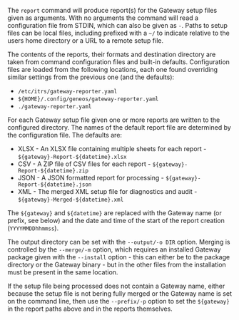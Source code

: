The `report` command will produce report(s) for the Gateway setup files given as arguments. With no arguments the command will read a configuration file from STDIN, which can also be given as `-`. Paths to setup files can be local files, including prefixed with a `~/` to indicate relative to the users home directory or a URL to a remote setup file.

The contents of the reports, their formats and destination directory are taken from command configuration files and built-in defaults. Configuration files are loaded from the following locations, each one found overriding similar settings from the previous one (and the defaults):

* `/etc/itrs/gateway-reporter.yaml`
* `${HOME}/.config/geneos/gateway-reporter.yaml`
* `./gateway-reporter.yaml`

For each Gateway setup file given one or more reports are written to the configured directory. The names of the default report file are determined by the configuration file. The defaults are:

* XLSX - An XLSX file containing multiple sheets for each report - `${gateway}-Report-${datetime}.xlsx`
* CSV - A ZIP file of CSV files for each report - `${gateway}-Report-${datetime}.zip`
* JSON - A JSON formatted report for processing - `${gateway}-Report-${datetime}.json`
* XML - The merged XML setup file for diagnostics and audit - `${gateway}-Merged-${datetime}.xml`

The `${gateway}` and `${datetime}` are replaced with the Gateway name (or prefix, see below) and the date and time of the start of the report creation (`YYYYMMDDhhmmss`).

The output directory can be set with the `--output/-o DIR` option. Merging is controlled by the `--merge/-m` option, which requires an installed Gateway package given with the `--install` option - this can either be to the package directory or the Gateway binary - but in the other files from the installation must be present in the same location.

If the setup file being processed does not contain a Gateway name, either because the setup file is not bering fully merged or the Gateway name is set on the command line, then use the `--prefix/-p` option to set the `${gateway}` in the report paths above and in the reports themselves.
